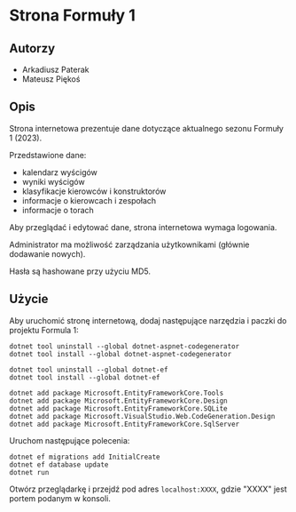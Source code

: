 # Strona Formuły 1
## Autorzy
- Arkadiusz Paterak
- Mateusz Piękoś

## Opis
Strona internetowa prezentuje dane dotyczące aktualnego sezonu Formuły 1 (2023).

Przedstawione dane:
- kalendarz wyścigów
- wyniki wyścigów
- klasyfikacje kierowców i konstruktorów
- informacje o kierowcach i zespołach
- informacje o torach

Aby przeglądać i edytować dane, strona internetowa wymaga logowania.

Administrator ma możliwość zarządzania użytkownikami (głównie dodawanie nowych).

Hasła są hashowane przy użyciu MD5.

## Użycie
Aby uruchomić stronę internetową, dodaj następujące narzędzia i paczki do projektu Formula 1:

```
dotnet tool uninstall --global dotnet-aspnet-codegenerator
dotnet tool install --global dotnet-aspnet-codegenerator

dotnet tool uninstall --global dotnet-ef
dotnet tool install --global dotnet-ef

dotnet add package Microsoft.EntityFrameworkCore.Tools
dotnet add package Microsoft.EntityFrameworkCore.Design
dotnet add package Microsoft.EntityFrameworkCore.SQLite
dotnet add package Microsoft.VisualStudio.Web.CodeGeneration.Design
dotnet add package Microsoft.EntityFrameworkCore.SqlServer
```

Uruchom następujące polecenia:

```
dotnet ef migrations add InitialCreate
dotnet ef database update
dotnet run
```

Otwórz przeglądarkę i przejdź pod adres `localhost:XXXX`, gdzie "XXXX" jest portem podanym w konsoli.